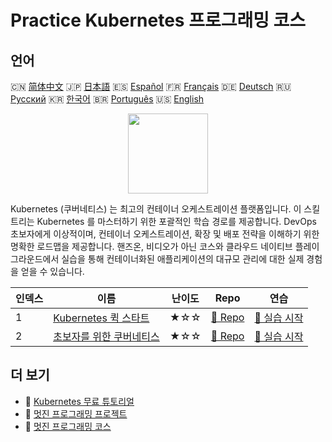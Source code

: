 # Practice Kubernetes 프로그래밍 코스

## 언어

🇨🇳 [简体中文](README_zh.md) 🇯🇵 [日本語](README_ja.md) 🇪🇸 [Español](README_es.md) 🇫🇷 [Français](README_fr.md) 🇩🇪 [Deutsch](README_de.md) 🇷🇺 [Русский](README_ru.md) 🇰🇷 [한국어](README_ko.md) 🇧🇷 [Português](README_pt.md) 🇺🇸 [English](README.md) 

<div align="center">
<img width="128px" src="https://file.labex.io/path/RTAa3OE96ESn.png">
</div>

Kubernetes (쿠버네티스) 는 최고의 컨테이너 오케스트레이션 플랫폼입니다. 이 스킬 트리는 Kubernetes 를 마스터하기 위한 포괄적인 학습 경로를 제공합니다. DevOps 초보자에게 이상적이며, 컨테이너 오케스트레이션, 확장 및 배포 전략을 이해하기 위한 명확한 로드맵을 제공합니다. 핸즈온, 비디오가 아닌 코스와 클라우드 네이티브 플레이그라운드에서 실습을 통해 컨테이너화된 애플리케이션의 대규모 관리에 대한 실제 경험을 얻을 수 있습니다.

|   인덱스 | 이름                                                                            | 난이도   | Repo                                                                 | 연습                                                                    |
|----------|---------------------------------------------------------------------------------|----------|----------------------------------------------------------------------|-------------------------------------------------------------------------|
|        1 | [Kubernetes 퀵 스타트](https://labex.io/ko/courses/quick-start-with-kubernetes) | ★☆☆      | [🔗 Repo](https://github.com/labex-labs/quick-start-with-kubernetes) | [🚀 실습 시작](https://labex.io/ko/courses/quick-start-with-kubernetes) |
|        2 | [초보자를 위한 쿠버네티스](https://labex.io/ko/courses/kubernetes-for-noobs)    | ★☆☆      | [🔗 Repo](https://github.com/labex-labs/kubernetes-for-noobs)        | [🚀 실습 시작](https://labex.io/ko/courses/kubernetes-for-noobs)        |

## 더 보기

- 🔗 [Kubernetes 무료 튜토리얼](https://github.com/labex-labs/kubernetes-free-tutorials)
- 🔗 [멋진 프로그래밍 프로젝트](https://github.com/labex-labs/awesome-programming-projects)
- 🔗 [멋진 프로그래밍 코스](https://github.com/labex-labs/awesome-programming-courses)

